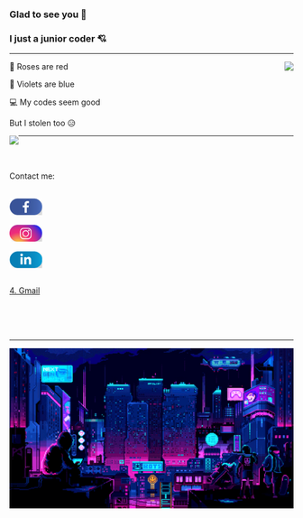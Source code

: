 ### Glad to see you :smiling_face_with_three_hearts:
### I just a junior coder :cupid:
---

<img align="right" src="![My GitHub stats](https://github-readme-stats.vercel.app/api?username=dtrbinh&count_private=true
&show_icons=true&theme=dracula)
" />

🌹 Roses are red

🌷 Violets are blue

💻 My codes seem good

But I stolen too 😥


<img align="left" src="https://github-readme-stats-anuraghazra1.vercel.app/api/top-langs/?username=dtrbinh&theme=material-palenight&langs_count=10&hide=shell,pug,ejs,scss,powershell,batchfile,RTF,text,txt,pascal,php" />

---
<br></br>
<p align="left">
  Contact me: <br></br> </p>
  <a href="https://www.facebook.com/bin.do.jjw/">
    <img align="center" width="58px" height="30px" src="https://github.com/dtrbinh/dtrbinh/blob/main/img/Facebook.png" />
  </a> <br></br>
 
  <a href="https://www.instagram.com/bin_do.02/">
    <img align="center" width="58px" height="30px" src="https://github.com/dtrbinh/dtrbinh/blob/main/img/Instagram.png" />
  </a> <br></br>
 
  <a href="https://www.linkedin.com/in/%C4%91%E1%BB%97-tr%E1%BA%A7n-b%C3%ACnh-419665215/">
    <img align="center" width="58px" height="30px" src="https://github.com/dtrbinh/dtrbinh/blob/main/img/LinkedIn.png" />
  </a> <br></br>
  
  <p align="left">
    <a href="dotranbinhqng02@gmail.com/">4. Gmail</a> <br></br>
  </p>
 <br></br>
 
---
  

<img src="https://github.com/dtrbinh/dtrbinh/blob/main/img/9bc27292880429.5e569ff84e4d0.gif" />

